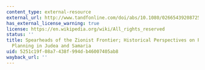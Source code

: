 ```yaml
---
content_type: external-resource
external_url: http://www.tandfonline.com/doi/abs/10.1080/02665439208725740#preview
has_external_license_warning: true
license: https://en.wikipedia.org/wiki/All_rights_reserved
status: ''
title: Spearheads of the Zionist Frontier; Historical Perspectives on Post-1967 Settlement
  Planning in Judea and Samaria
uid: 5251c19f-08a7-438f-994d-b46007405ab8
wayback_url: ''
---
```

